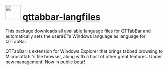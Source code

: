 ﻿# <img src="" width="48" height="48"/> [qttabbar-langfiles](https://chocolatey.org/packages/qttabbar-langfiles)


This package downloads all available language files for QTTabBar and automatically sets the userâ€™s Windows language as language for QTTabBar.

QTTabBar is extension for Windows Explorer that brings tabbed browsing to Microsoftâ€™s file browser, along with a host of other great features. Under new management! Now in public beta!

